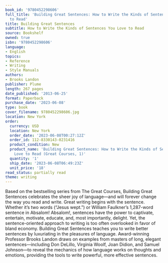 ```yaml
---
book_id: '9780452298606'
full_title: 'Building Great Sentences: How to Write the Kinds of Sentences You Love
  to Read'
title: Building Great Sentences
subtitle: How to Write the Kinds of Sentences You Love to Read
source: Bookshelf
owned: true
isbn: '9780452298606'
language:
- English
topics:
- Reference
- Writing
- Style Manuals
authors:
- Brooks Landon
publisher: Plume
length: 267 pages
date_published: '2013-06-25'
format: Paperback
purchase_date: '2023-06-08'
type: book
cover_filename: 9780452298606.jpg
location: New York
order:
  currency: USD
  location: New York
  order_date: '2023-06-08T00:27:12Z'
  order_id: 112-8330143-0231416
  product_condition: New
  product_name: 'Building Great Sentences: How to Write the Kinds of Sentences You
    Love to Read (Great Courses, 1)'
  quantity: '1'
  ship_date: '2023-06-08T06:49:23Z'
  unit_price: '18'
read_status: partially read
theme: writing
---
```

Based on the bestselling series from The Great Courses, Building Great Sentences celebrates the sheer joy of language—and will forever change the way you read and write.
Great writing begins with the sentence. Whether it’s two words (“Jesus wept.”) or William Faulkner’s 1,287-word sentence in Absalom! Absalom!, sentences have the power to captivate, entertain, motivate, educate, and, most importantly, delight. Yet, the sentence-oriented approach to writing is too often overlooked in favor of bland economy. Building Great Sentences teaches you to write better sentences by luxuriating in the pleasures of language.
Award-winning Professor Brooks Landon draws on examples from masters of long, elegant sentences—including Don DeLillo, Virginia Woolf, Joan Didion, and Samuel Johnson—to reveal the mechanics of how language works on thoughts and emotions, providing the tools to write powerful, more effective sentences.

